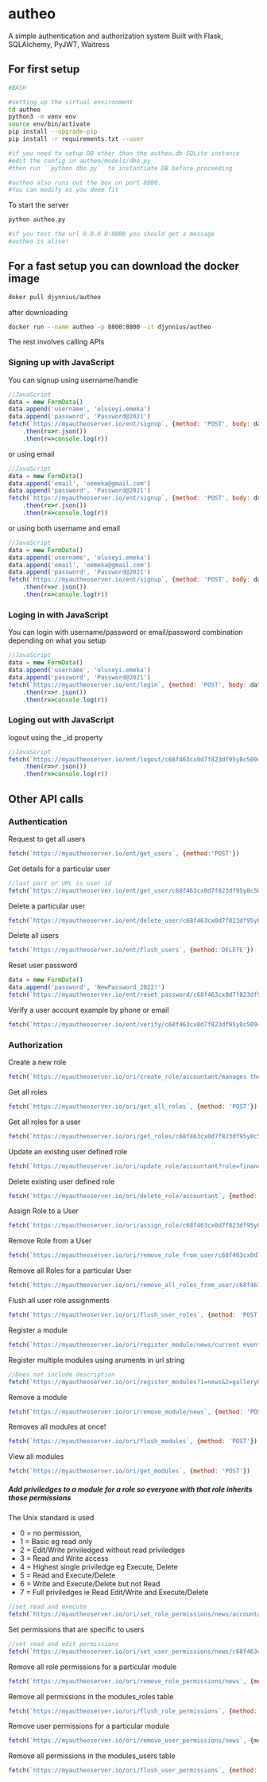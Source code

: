 # autheo
A simple authentication and authorization system
Built with Flask, SQLAlchemy, PyJWT, Waitress

## For first setup
```bash
#BASH

#setting up the virtual environment
cd autheo
python3 -m venv env
source env/bin/activate
pip install --upgrade-pip
pip install -r requirements.txt --user

#if you need to setup DB other than the autheo.db SQLite instance
#edit the config in autheo/models/dbo.py
#then run ``python dbo.py`` to instantiate DB before proceeding

#autheo also runs out the box on port 8800.
#You can modify as you deem fit

```

To start the server
```bash
python autheo.py

#if you test the url 0.0.0.0:8800 you should get a message
#autheo is alive!
```

## For a fast setup you can download the docker image 
```bash
doker pull djynnius/autheo
```

after downloading

```bash
docker run --name autheo -p 8800:8800 -it djynnius/autheo
```

The rest involves calling APIs

### Signing up with JavaScript

You can signup using username/handle

```javascript
//JavaScript
data = new FormData()
data.append('username', 'oluseyi.emeka')
data.append('password', 'Password@2021')
fetch(`https://myautheoserver.io/ent/signup`, {method: 'POST', body: data})
	.then(r=>r.json())
	.then(r=>console.log(r))

```

or using email

```javascript
//JavaScript
data = new FormData()
data.append('email', 'oemeka@gmail.com')
data.append('password', 'Password@2021')
fetch(`https://myautheoserver.io/ent/signup`, {method: 'POST', body: data})
	.then(r=>r.json())
	.then(r=>console.log(r))

```

or using both username and email

```javascript
//JavaScript
data = new FormData()
data.append('username', 'oluseyi.emeka')
data.append('email', 'oemeka@gmail.com')
data.append('password', 'Password@2021')
fetch(`https://myautheoserver.io/ent/signup`, {method: 'POST', body: data})
	.then(r=>r.json())
	.then(r=>console.log(r))

```

### Loging in with JavaScript

You can login with username/password or email/password combination depending on what you setup

```javascript
//JavaScript
data = new FormData()
data.append('username', 'oluseyi.emeka')
data.append('password', 'Password@2021')
fetch(`https://myautheoserver.io/ent/login`, {method: 'POST', body: data})
	.then(r=>r.json())
	.then(r=>console.log(r))

```

### Loging out with JavaScript

logout using the \_id property

```javascript
//JavaScript
fetch(`https://myautheoserver.io/ent/logout/c68f463cx0d7f823df95y8c50943e651`) 
	.then(r=>r.json())
	.then(r=>console.log(r))

```

## Other API calls

### Authentication

Request to get all users
```javascript
fetch(`https://myautheoserver.io/ent/get_users`, {method:'POST'}) 
```

Get details for a particular user
```javascript
//last part or URL is user id
fetch(`https://myautheoserver.io/ent/get_user/c68f463cx0d7f823df95y8c50943e651`, {method:'POST'}) 
```

Delete a particular user
```javascript
fetch(`https://myautheoserver.io/ent/delete_user/c68f463cx0d7f823df95y8c50943e651`, {method:'DELETE'})
```

Delete all users
```javascript
fetch(`https://myautheoserver.io/ent/flush_users`, {method:'DELETE'})
```

Reset user password
```javascript
data = new FormData()
data.append('password', 'NewPassword_2022!')
fetch(`https://myautheoserver.io/ent/reset_password/c68f463cx0d7f823df95y8c50943e651`, {method:'PUT', body: data})
```

Verify a user account example by phone or email
```javascript
fetch(`https://myautheoserver.io/ent/verify/c68f463cx0d7f823df95y8c50943e651`, {method:'PUT'})
```

### Authorization

Create a new role
```javascript
fetch(`https://myautheoserver.io/ori/create_role/accountant/manages the financial transactions`, {method: 'POST'})
```

Get all roles
```javascript
fetch(`https://myautheoserver.io/ori/get_all_roles`, {method: 'POST'})
```

Get all roles for a user
```javascript
fetch(`https://myautheoserver.io/ori/get_roles/c68f463cx0d7f823df95y8c50943e651`, {method: 'POST'})
```

Update an existing user defined role
```javascript
fetch(`https://myautheoserver.io/ori/update_role/accountant?role=finance_manager&description=head of financial transactions`, {method: 'POST'})
```

Delete existing user defined role
```javascript
fetch(`https://myautheoserver.io/ori/delete_role/accountant`, {method: 'DELETE'})
```

Assign Role to a User
```javascript
fetch(`https://myautheoserver.io/ori/assign_role/c68f463cx0d7f823df95y8c50943e651/accountant`, {method: 'POST'})
```


Remove Role from a User
```javascript
fetch(`https://myautheoserver.io/ori/remove_role_from_user/c68f463cx0d7f823df95y8c50943e651/accountant`, {method: 'POST'})
```

Remove all Roles for a particular User
```javascript
fetch(`https://myautheoserver.io/ori/remove_all_roles_from_user/c68f463cx0d7f823df95y8c50943e651`, {method: 'POST'})
```


Flush all user role assignments
```javascript
fetch(`https://myautheoserver.io/ori/flush_user_roles`, {method: 'POST'})
```

Register a module
```javascript
fetch(`https://myautheoserver.io/ori/register_module/news/current events local and international`, {method: 'POST'})
```

Register multiple modules using aruments in url string 
```javascript
//Does not include description
fetch(`https://myautheoserver.io/ori/register_modules?1=news&2=gallery&3=blog`, {method: 'POST'})
```

Remove a module
```javascript
fetch(`https://myautheoserver.io/ori/remove_module/news`, {method: 'POST'})
```
Removes all modules at once!
```javascript
fetch(`https://myautheoserver.io/ori/flush_modules`, {method: 'POST'})
```

View all modules
```javascript
fetch(`https://myautheoserver.io/ori/get_modules`, {method: 'POST'})
```

##### Add priviledges to a module for a role so everyone with that role inherits those permissions
The Unix standard is used
- 0 = no permission, 
- 1 = Basic eg read only
- 2 = Edit/Write priviledged without read priviledges
- 3 = Read and Write access
- 4 = Highest single priviledge eg Execute, Delete
- 5 = Read and Execute/Delete
- 6 = Write and Execute/Delete but not Read
- 7 = Full priviledges ie Read Edit/Write and Execute/Delete

```javascript
//set read and execute
fetch(`https://myautheoserver.io/ori/set_role_permissions/news/accountant/5`, {method: 'POST'})
```


Set permissions that are specific to users
```javascript
//set read and edit permissions
fetch(`https://myautheoserver.io/ori/set_user_permissions/news/c68f463cx0d7f823df95y8c50943e651/3`, {method: 'POST'})
```

Remove all role permissions for a particular module
```javascript
fetch(`https://myautheoserver.io/ori/remove_role_permissions/news`, {method: 'POST'})
```

Remove all permissions in the modules_roles table
```javascript
fetch(`https://myautheoserver.io/ori/flush_role_permissions`, {method: 'POST'})
```


Remove user permissions for a particular module
```javascript
fetch(`https://myautheoserver.io/ori/remove_user_permissions/news`, {method: 'POST'})
```

Remove all permissions in the modules_users table
```javascript
fetch(`https://myautheoserver.io/ori/flush_user_permissions`, {method: 'POST'})
```
